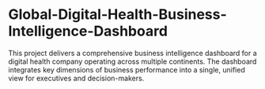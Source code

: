 # Global-Digital-Health-Business-Intelligence-Dashboard
This project delivers a comprehensive business intelligence dashboard for a digital health company operating across multiple continents. The dashboard integrates key dimensions of business performance into a single, unified view for executives and decision-makers.
